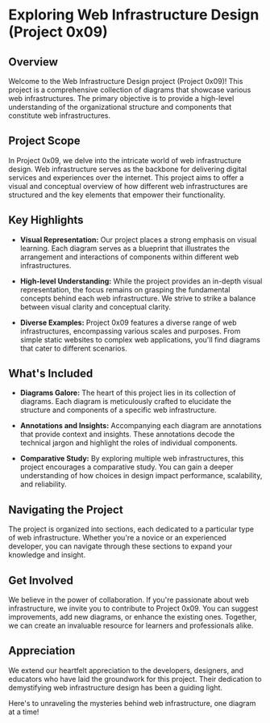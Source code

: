 # Exploring Web Infrastructure Design (Project 0x09)

## Overview

Welcome to the Web Infrastructure Design project (Project 0x09)! This project is a comprehensive collection of diagrams that showcase various web infrastructures. The primary objective is to provide a high-level understanding of the organizational structure and components that constitute web infrastructures.

## Project Scope

In Project 0x09, we delve into the intricate world of web infrastructure design. Web infrastructure serves as the backbone for delivering digital services and experiences over the internet. This project aims to offer a visual and conceptual overview of how different web infrastructures are structured and the key elements that empower their functionality.

## Key Highlights

- **Visual Representation:** Our project places a strong emphasis on visual learning. Each diagram serves as a blueprint that illustrates the arrangement and interactions of components within different web infrastructures.

- **High-level Understanding:** While the project provides an in-depth visual representation, the focus remains on grasping the fundamental concepts behind each web infrastructure. We strive to strike a balance between visual clarity and conceptual clarity.

- **Diverse Examples:** Project 0x09 features a diverse range of web infrastructures, encompassing various scales and purposes. From simple static websites to complex web applications, you'll find diagrams that cater to different scenarios.

## What's Included

- **Diagrams Galore:** The heart of this project lies in its collection of diagrams. Each diagram is meticulously crafted to elucidate the structure and components of a specific web infrastructure.

- **Annotations and Insights:** Accompanying each diagram are annotations that provide context and insights. These annotations decode the technical jargon and highlight the roles of individual components.

- **Comparative Study:** By exploring multiple web infrastructures, this project encourages a comparative study. You can gain a deeper understanding of how choices in design impact performance, scalability, and reliability.

## Navigating the Project

The project is organized into sections, each dedicated to a particular type of web infrastructure. Whether you're a novice or an experienced developer, you can navigate through these sections to expand your knowledge and insight.

## Get Involved

We believe in the power of collaboration. If you're passionate about web infrastructure, we invite you to contribute to Project 0x09. You can suggest improvements, add new diagrams, or enhance the existing ones. Together, we can create an invaluable resource for learners and professionals alike.

## Appreciation

We extend our heartfelt appreciation to the developers, designers, and educators who have laid the groundwork for this project. Their dedication to demystifying web infrastructure design has been a guiding light.

Here's to unraveling the mysteries behind web infrastructure, one diagram at a time!
